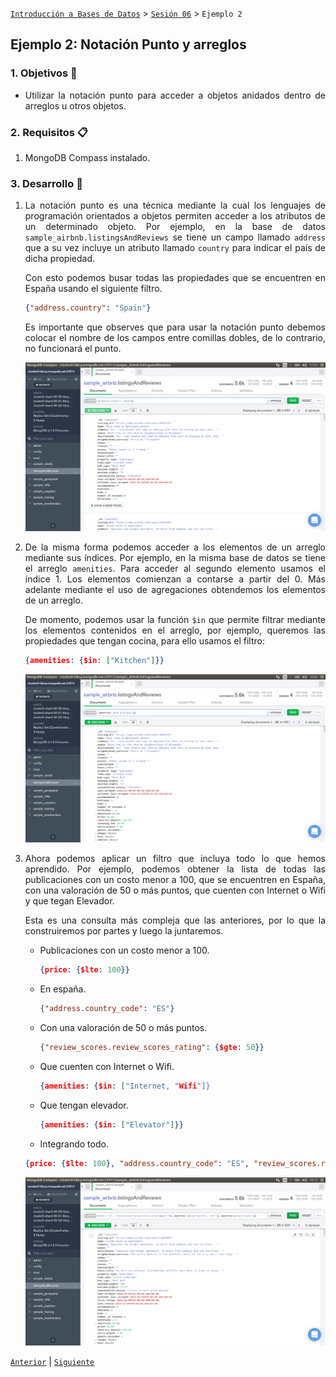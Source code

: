 [`Introducción a Bases de Datos`](../../README.md) > [`Sesión 06`](../Readme.md) > `Ejemplo 2`

## Ejemplo 2: Notación Punto y arreglos

<div style="text-align: justify;">

### 1. Objetivos :dart: 

- Utilizar la notación punto para acceder a objetos anidados dentro de arreglos u otros objetos.

### 2. Requisitos :clipboard:

1. MongoDB Compass instalado.

### 3. Desarrollo :rocket:

1. La notación punto es una técnica mediante la cual los lenguajes de programación orientados a objetos permiten acceder a los atributos de un determinado objeto. Por ejemplo, en la base de datos `sample_airbnb.listingsAndReviews` se tiene un campo llamado `address` que a su vez incluye un atributo llamado `country` para indicar el país de dicha propiedad.

   Con esto podemos busar todas las propiedades que se encuentren en España usando el siguiente filtro.

   ```json
   {"address.country": "Spain"}
   ```
   
   Es importante que observes que para usar la notación punto debemos colocar el nombre de los campos entre comillas dobles, de lo contrario, no funcionará el punto.   

   ![imagen](imagenes/s5e21.png)

2. De la misma forma podemos acceder a los elementos de un arreglo mediante sus índices. Por ejemplo, en la misma base de datos se tiene el arreglo `amenities`. Para acceder al segundo elemento usamos el índice 1. Los elementos comienzan a contarse a partir del 0. Más adelante mediante el uso de agregaciones obtendemos los elementos de un arreglo.

   De momento, podemos usar la función `$in` que permite filtrar mediante los elementos contenidos en el arreglo, por ejemplo, queremos las propiedades que tengan cocina, para ello usamos el filtro:

   ```json
   {amenities: {$in: ["Kitchen"]}}
   ```
   
   ![imagen](imagenes/s5e22.png)

3. Ahora podemos aplicar un filtro que incluya todo lo que hemos aprendido. Por ejemplo, podemos obtener la lista de todas las publicaciones con un costo menor a 100, que se encuentren en España, con una valoración de 50 o más puntos, que cuenten con Internet o Wifi y que tegan Elevador.

   Esta es una consulta más compleja que las anteriores, por lo que la construiremos por partes y luego la juntaremos.

   - Publicaciones con un costo menor a 100.
   
      ```json
      {price: {$lte: 100}}
      ```
   
   - En españa.
   
      ```json
      {"address.country_code": "ES"}
      ```
   
   - Con una valoración de 50 o más puntos.
   
      ```json
      {"review_scores.review_scores_rating": {$gte: 50}}
      ```
      
   - Que cuenten con Internet o Wifi.
   
      ```json
      {amenities: {$in: ["Internet, "Wifi"]}
      ```
      
   - Que tengan elevador.
      
      ```json
      {amenities: {$in: ["Elevator"]}}
      ```
      
   - Integrando todo.
   ```json
   {price: {$lte: 100}, "address.country_code": "ES", "review_scores.review_scores_rating":{$gte: 50}, amenities: {$in:["Internet", "Wifi"]}, amenities:{$in:["Elevator"]}}
   ```

   ![imagen](imagenes/s5e23.png)

[`Anterior`](../README.md) | [`Siguiente`](../Reto-03/Readme.md)

</div>
